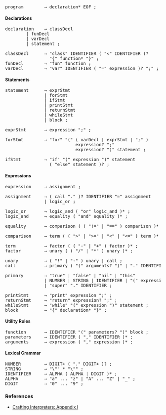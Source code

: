 
<pre>
program        → declaration* EOF ;
</pre>

#### Declarations

<pre>
declaration    → classDecl   
		| funDecl   
  		| varDecl   
		| statement ;

classDecl      → "class" IDENTIFIER ( "<" IDENTIFIER )?   
                 "{" function* "}" ;   
funDecl        → "fun" function ;   
varDecl        → "var" IDENTIFIER ( "=" expression )? ";" ;   
</pre>

#### Statements

<pre>
statement      → exprStmt
               | forStmt
               | ifStmt
               | printStmt
               | returnStmt
               | whileStmt
               | block ;

exprStmt       → expression ";" ;

forStmt        → "for" "(" ( varDecl | exprStmt | ";" )
                           expression? ";"
                           expression? ")" statement ;

ifStmt         → "if" "(" expression ")" statement
                 ( "else" statement )? ;
</pre>

#### Expressions

<pre>
expression     → assignment ;

assignment     → ( call "." )? IDENTIFIER "=" assignment
               | logic_or ;

logic_or       → logic_and ( "or" logic_and )* ;
logic_and      → equality ( "and" equality )* ;

equality       → comparison ( ( "!=" | "==" ) comparison )* ;

comparison     → term ( ( ">" | ">=" | "<" | "<=" ) term )* ;

term           → factor ( ( "-" | "+" ) factor )* ;
factor         → unary ( ( "/" | "*" ) unary )* ;

unary          → ( "!" | "-" ) unary | call ;
call           → primary ( "(" arguments? ")" | "." IDENTIFIER )* ;

primary        → "true" | "false" | "nil" | "this"
               | NUMBER | STRING | IDENTIFIER | "(" expression ")"
               | "super" "." IDENTIFIER ;

printStmt      → "print" expression ";" ;
returnStmt     → "return" expression? ";" ;
whileStmt      → "while" "(" expression ")" statement ;
block          → "{" declaration* "}" ;
</pre>

#### Utility Rules

<pre>
function       → IDENTIFIER "(" parameters? ")" block ;
parameters     → IDENTIFIER ( "," IDENTIFIER )* ;
arguments      → expression ( "," expression )* ;
</pre>

#### Lexical Grammar

<pre>
NUMBER         → DIGIT+ ( "." DIGIT+ )? ;
STRING         → "\"" <any char except "\"">* "\"" ;
IDENTIFIER     → ALPHA ( ALPHA | DIGIT )* ;
ALPHA          → "a" ... "z" | "A" ... "Z" | "_" ;
DIGIT          → "0" ... "9" ;
</pre>

### References

- [Crafting Interpreters: Appendix I](https://craftinginterpreters.com/appendix-i.html)
